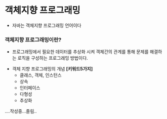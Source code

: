 # 객체지향 프로그래밍

* 자바는 객체지향 프로그래밍 언어이다

### 객체지향 프로그래밍이란?
  - 프로그래밍에서 필요한 데이터를 추상화 시켜 객체간의 관계를 통해 문제를 해결하는 로직을 구성하는 프로그래밍 방법이다.

* 객체 지향 프로그래밍의 개념 **[키워드5가지]**
  - 클래스, 객체, 인스턴스
  - 상속
  - 인터페이스
  - 다형성
  - 추상화
 
 
....작성중...졸림..
